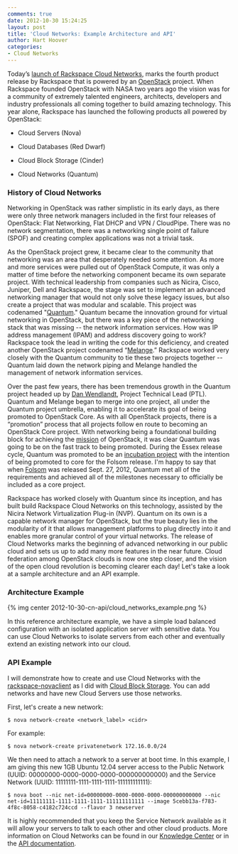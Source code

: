 ```yaml
---
comments: true
date: 2012-10-30 15:24:25
layout: post
title: 'Cloud Networks: Example Architecture and API'
author: Hart Hoover
categories:
- Cloud Networks
---
```


Today’s [launch of Rackspace Cloud Networks](http://www.rackspace.com/blog/cloud-networks-the-next-chapter-in-the-open-cloud/), marks the fourth product release by Rackspace that is powered by an [OpenStack](http://openstack.org) project. When Rackspace founded OpenStack with NASA two years ago the vision was for a community of extremely talented engineers, architects, developers and industry professionals all coming together to build amazing technology. This year alone, Rackspace has launched the following products all powered by OpenStack:

<!-- more -->

	
  * Cloud Servers (Nova)

	
  * Cloud Databases (Red Dwarf)

	
  * Cloud Block Storage (Cinder)

	
  * Cloud Networks (Quantum)




### History of Cloud Networks


Networking in OpenStack was rather simplistic in its early days, as there were only three network managers included in the first four releases of OpenStack: Flat Networking, Flat DHCP and VPN / CloudPipe. There was no network segmentation, there was a networking single point of failure (SPOF) and creating complex applications was not a trivial task.

As the OpenStack project grew, it became clear to the community that networking was an area that desperately needed some attention. As more and more services were pulled out of OpenStack Compute, it was only a matter of time before the networking component became its own separate project. With technical leadership from companies such as Nicira, Cisco, Juniper, Dell and Rackspace, the stage was set to implement an advanced networking manager that would not only solve these legacy issues, but also create a project that was modular and scalable. This project was codenamed "[Quantum](https://launchpad.net/quantum)." Quantum became the innovation ground for virtual networking in OpenStack, but there was a key piece of the networking stack that was missing -- the network information services. How was IP address management (IPAM) and address discovery going to work? Rackspace took the lead in writing the code for this deficiency, and created another OpenStack project codenamed “[Melange](http://wiki.openstack.org/Melange).” Rackspace worked very closely with the Quantum community to tie these two projects together -- Quantum laid down the network piping and Melange handled the management of network information services.

Over the past few years, there has been tremendous growth in the Quantum project headed up by [Dan Wendlandt](http://www.linkedin.com/pub/dan-wendlandt/7/a41/69a), Project Technical Lead (PTL). Quantum and Melange began to merge into one project, all under the Quantum project umbrella, enabling it to accelerate its goal of being promoted to OpenStack Core. As with all OpenStack projects, there is a “promotion” process that all projects follow en route to becoming an OpenStack Core project. With networking being a foundational building block for achieving the [mission](http://wiki.openstack.org/) of OpenStack, it was clear Quantum was going to be on the fast track to being promoted. During the Essex release cycle, Quantum was promoted to be an [incubation project](http://wiki.openstack.org/Governance/Approved/Incubation) with the intention of being promoted to core for the Folsom release. I'm happy to say that when [Folsom](http://www.openstack.org/software/folsom/) was released Sept. 27, 2012, Quantum met all of the requirements and achieved all of the milestones necessary to officially be included as a core project.

Rackspace has worked closely with Quantum since its inception, and has built build Rackspace Cloud Networks on this technology, assisted by the Nicira Network Virtualization Plug-in (NVP). Quantum on its own is a capable network manager for OpenStack, but the true beauty lies in the modularity of it that allows management platforms to plug directly into it and enables more granular control of your virtual networks. The release of Cloud Networks marks the beginning of advanced networking in our public cloud and sets us up to add many more features in the near future. Cloud federation among OpenStack clouds is now one step closer, and the vision of the open cloud revolution is becoming clearer each day! Let's take a look at a sample architecture and an API example.


### Architecture Example


{% img center 2012-10-30-cn-api/cloud_networks_example.png %}

In this reference architecture example, we have a simple load balanced configuration with an isolated application server with sensitive data. You can use Cloud Networks to isolate servers from each other and eventually extend an existing network into our cloud.


### API Example


I will demonstrate how to create and use Cloud Networks with the [rackspace-novaclient](http://www.rackspace.com/knowledge_center/article/installing-python-novaclient-on-linux-and-mac-os) as I did with [Cloud Block Storage](http://devops.rackspace.com/cbs-api.html). You can add networks and have new Cloud Servers use those networks.

First, let's create a new network:

    
    $ nova network-create <network_label> <cidr>


For example:

    
    $ nova network-create privatenetwork 172.16.0.0/24


We then need to attach a network to a server at boot time. In this example, I am giving this new 1GB Ubuntu 12.04 server access to the Public Network (UUID: 00000000-0000-0000-0000-000000000000) and the Service Network (UUID: 11111111-1111-1111-1111-111111111111):

    
    $ nova boot --nic net-id=00000000-0000-0000-0000-000000000000 --nic net-id=11111111-1111-1111-1111-111111111111 --image 5cebb13a-f783-4f8c-8058-c4182c724ccd --flavor 3 newserver


It is highly recommended that you keep the Service Network available as it will allow your servers to talk to each other and other cloud products. More information on Cloud Networks can be found in our [Knowledge Center](http://www.rackspace.com/knowledge_center/taxonomy/term/1704) or in the [API documentation](http://docs.rackspace.com/servers/api/v2/cn-devguide/content/api_operations.html).
